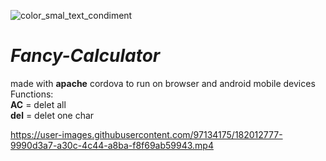 ![color_smal_text_condiment](https://user-images.githubusercontent.com/97134175/182014601-0cca2d3e-3142-4705-bb7e-e7a82d2477cb.png)

# *Fancy-Calculator* 

made with **apache** cordova to run on browser and android mobile devices <br />
Functions: <br />
  **AC** = delet all <br />
  **del** = delet one char

https://user-images.githubusercontent.com/97134175/182012777-9990d3a7-a30c-4c44-a8ba-f8f69ab59943.mp4


